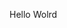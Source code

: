 Hello Wolrd















































































































































































































































































































































































































































































































































































































































































































































































































































































































































































































































































































































































































































































































































































































































































































































































































































































































































































































































































































































































































































































































































































































































































































































































































































































































































































































































































































































































































































































































































































































































































































































































































































































































































































































































































































































































































































































































































































































































































































































































































































































































































































































































































































































































































